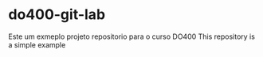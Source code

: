 # do400-git-lab
Este  um exmeplo projeto repositorio para o curso DO400
This repository is a simple example
